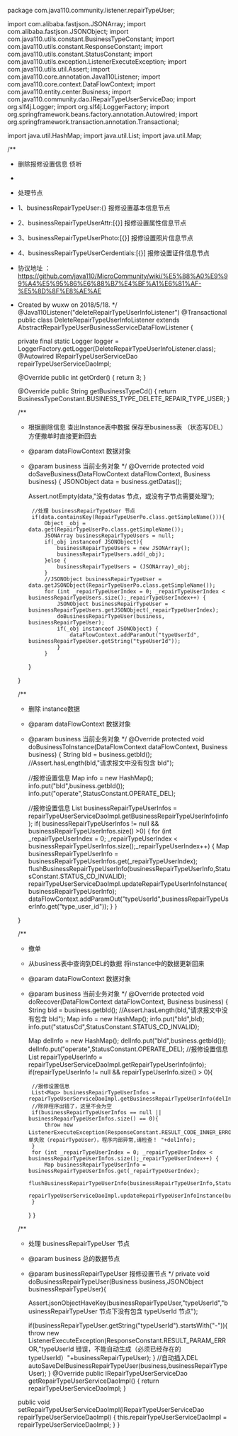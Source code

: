 package com.java110.community.listener.repairTypeUser;

import com.alibaba.fastjson.JSONArray;
import com.alibaba.fastjson.JSONObject;
import com.java110.utils.constant.BusinessTypeConstant;
import com.java110.utils.constant.ResponseConstant;
import com.java110.utils.constant.StatusConstant;
import com.java110.utils.exception.ListenerExecuteException;
import com.java110.utils.util.Assert;
import com.java110.core.annotation.Java110Listener;
import com.java110.core.context.DataFlowContext;
import com.java110.entity.center.Business;
import com.java110.community.dao.IRepairTypeUserServiceDao;
import org.slf4j.Logger;
import org.slf4j.LoggerFactory;
import org.springframework.beans.factory.annotation.Autowired;
import org.springframework.transaction.annotation.Transactional;

import java.util.HashMap;
import java.util.List;
import java.util.Map;

/**
 * 删除报修设置信息 侦听
 *
 * 处理节点
 * 1、businessRepairTypeUser:{} 报修设置基本信息节点
 * 2、businessRepairTypeUserAttr:[{}] 报修设置属性信息节点
 * 3、businessRepairTypeUserPhoto:[{}] 报修设置照片信息节点
 * 4、businessRepairTypeUserCerdentials:[{}] 报修设置证件信息节点
 * 协议地址 ：https://github.com/java110/MicroCommunity/wiki/%E5%88%A0%E9%99%A4%E5%95%86%E6%88%B7%E4%BF%A1%E6%81%AF-%E5%8D%8F%E8%AE%AE
 * Created by wuxw on 2018/5/18.
 */
@Java110Listener("deleteRepairTypeUserInfoListener")
@Transactional
public class DeleteRepairTypeUserInfoListener extends AbstractRepairTypeUserBusinessServiceDataFlowListener {

    private final static Logger logger = LoggerFactory.getLogger(DeleteRepairTypeUserInfoListener.class);
    @Autowired
    IRepairTypeUserServiceDao repairTypeUserServiceDaoImpl;

    @Override
    public int getOrder() {
        return 3;
    }

    @Override
    public String getBusinessTypeCd() {
        return BusinessTypeConstant.BUSINESS_TYPE_DELETE_REPAIR_TYPE_USER;
    }

    /**
     * 根据删除信息 查出Instance表中数据 保存至business表 （状态写DEL） 方便撤单时直接更新回去
     * @param dataFlowContext 数据对象
     * @param business 当前业务对象
     */
    @Override
    protected void doSaveBusiness(DataFlowContext dataFlowContext, Business business) {
        JSONObject data = business.getDatas();

        Assert.notEmpty(data,"没有datas 节点，或没有子节点需要处理");

            //处理 businessRepairTypeUser 节点
            if(data.containsKey(RepairTypeUserPo.class.getSimpleName())){
                Object _obj = data.get(RepairTypeUserPo.class.getSimpleName());
                JSONArray businessRepairTypeUsers = null;
                if(_obj instanceof JSONObject){
                    businessRepairTypeUsers = new JSONArray();
                    businessRepairTypeUsers.add(_obj);
                }else {
                    businessRepairTypeUsers = (JSONArray)_obj;
                }
                //JSONObject businessRepairTypeUser = data.getJSONObject(RepairTypeUserPo.class.getSimpleName());
                for (int _repairTypeUserIndex = 0; _repairTypeUserIndex < businessRepairTypeUsers.size();_repairTypeUserIndex++) {
                    JSONObject businessRepairTypeUser = businessRepairTypeUsers.getJSONObject(_repairTypeUserIndex);
                    doBusinessRepairTypeUser(business, businessRepairTypeUser);
                    if(_obj instanceof JSONObject) {
                        dataFlowContext.addParamOut("typeUserId", businessRepairTypeUser.getString("typeUserId"));
                    }
                }

        }


    }

    /**
     * 删除 instance数据
     * @param dataFlowContext 数据对象
     * @param business 当前业务对象
     */
    @Override
    protected void doBusinessToInstance(DataFlowContext dataFlowContext, Business business) {
        String bId = business.getbId();
        //Assert.hasLength(bId,"请求报文中没有包含 bId");

        //报修设置信息
        Map info = new HashMap();
        info.put("bId",business.getbId());
        info.put("operate",StatusConstant.OPERATE_DEL);

        //报修设置信息
        List<Map> businessRepairTypeUserInfos = repairTypeUserServiceDaoImpl.getBusinessRepairTypeUserInfo(info);
        if( businessRepairTypeUserInfos != null && businessRepairTypeUserInfos.size() >0) {
            for (int _repairTypeUserIndex = 0; _repairTypeUserIndex < businessRepairTypeUserInfos.size();_repairTypeUserIndex++) {
                Map businessRepairTypeUserInfo = businessRepairTypeUserInfos.get(_repairTypeUserIndex);
                flushBusinessRepairTypeUserInfo(businessRepairTypeUserInfo,StatusConstant.STATUS_CD_INVALID);
                repairTypeUserServiceDaoImpl.updateRepairTypeUserInfoInstance(businessRepairTypeUserInfo);
                dataFlowContext.addParamOut("typeUserId",businessRepairTypeUserInfo.get("type_user_id"));
            }
        }

    }

    /**
     * 撤单
     * 从business表中查询到DEL的数据 将instance中的数据更新回来
     * @param dataFlowContext 数据对象
     * @param business 当前业务对象
     */
    @Override
    protected void doRecover(DataFlowContext dataFlowContext, Business business) {
        String bId = business.getbId();
        //Assert.hasLength(bId,"请求报文中没有包含 bId");
        Map info = new HashMap();
        info.put("bId",bId);
        info.put("statusCd",StatusConstant.STATUS_CD_INVALID);

        Map delInfo = new HashMap();
        delInfo.put("bId",business.getbId());
        delInfo.put("operate",StatusConstant.OPERATE_DEL);
        //报修设置信息
        List<Map> repairTypeUserInfo = repairTypeUserServiceDaoImpl.getRepairTypeUserInfo(info);
        if(repairTypeUserInfo != null && repairTypeUserInfo.size() > 0){

            //报修设置信息
            List<Map> businessRepairTypeUserInfos = repairTypeUserServiceDaoImpl.getBusinessRepairTypeUserInfo(delInfo);
            //除非程序出错了，这里不会为空
            if(businessRepairTypeUserInfos == null ||  businessRepairTypeUserInfos.size() == 0){
                throw new ListenerExecuteException(ResponseConstant.RESULT_CODE_INNER_ERROR,"撤单失败（repairTypeUser），程序内部异常,请检查！ "+delInfo);
            }
            for (int _repairTypeUserIndex = 0; _repairTypeUserIndex < businessRepairTypeUserInfos.size();_repairTypeUserIndex++) {
                Map businessRepairTypeUserInfo = businessRepairTypeUserInfos.get(_repairTypeUserIndex);
                flushBusinessRepairTypeUserInfo(businessRepairTypeUserInfo,StatusConstant.STATUS_CD_VALID);
                repairTypeUserServiceDaoImpl.updateRepairTypeUserInfoInstance(businessRepairTypeUserInfo);
            }
        }
    }



    /**
     * 处理 businessRepairTypeUser 节点
     * @param business 总的数据节点
     * @param businessRepairTypeUser 报修设置节点
     */
    private void doBusinessRepairTypeUser(Business business,JSONObject businessRepairTypeUser){

        Assert.jsonObjectHaveKey(businessRepairTypeUser,"typeUserId","businessRepairTypeUser 节点下没有包含 typeUserId 节点");

        if(businessRepairTypeUser.getString("typeUserId").startsWith("-")){
            throw new ListenerExecuteException(ResponseConstant.RESULT_PARAM_ERROR,"typeUserId 错误，不能自动生成（必须已经存在的typeUserId）"+businessRepairTypeUser);
        }
        //自动插入DEL
        autoSaveDelBusinessRepairTypeUser(business,businessRepairTypeUser);
    }
    @Override
    public IRepairTypeUserServiceDao getRepairTypeUserServiceDaoImpl() {
        return repairTypeUserServiceDaoImpl;
    }

    public void setRepairTypeUserServiceDaoImpl(IRepairTypeUserServiceDao repairTypeUserServiceDaoImpl) {
        this.repairTypeUserServiceDaoImpl = repairTypeUserServiceDaoImpl;
    }
}
